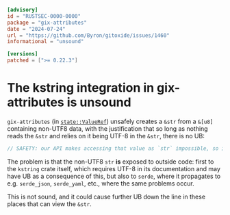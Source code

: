 ```toml
[advisory]
id = "RUSTSEC-0000-0000"
package = "gix-attributes"
date = "2024-07-24"
url = "https://github.com/Byron/gitoxide/issues/1460"
informational = "unsound"

[versions]
patched = [">= 0.22.3"]
```

# The kstring integration in gix-attributes is unsound

`gix-attributes` (in [`state::ValueRef`](https://github.com/Byron/gitoxide/blob/gix-attributes-v0.22.2/gix-attributes/src/state.rs#L19-L27)) unsafely creates a `&str` from a `&[u8]` containing non-UTF8 data, with the justification that so long as nothing reads the `&str` and relies on it being UTF-8 in the `&str`, there is no UB:

```rust
// SAFETY: our API makes accessing that value as `str` impossible, so illformed UTF8 is never exposed as such.
```

The problem is that the non-UTF8 `str` **is** exposed to outside code: first to the `kstring` crate itself, which requires UTF-8 in its documentation and may have UB as a consequence of this, but also to `serde`, where it propagates to e.g. `serde_json`, `serde_yaml`, etc., where the same problems occur.

This is not sound, and it could cause further UB down the line in these places that can view the `&str`.
